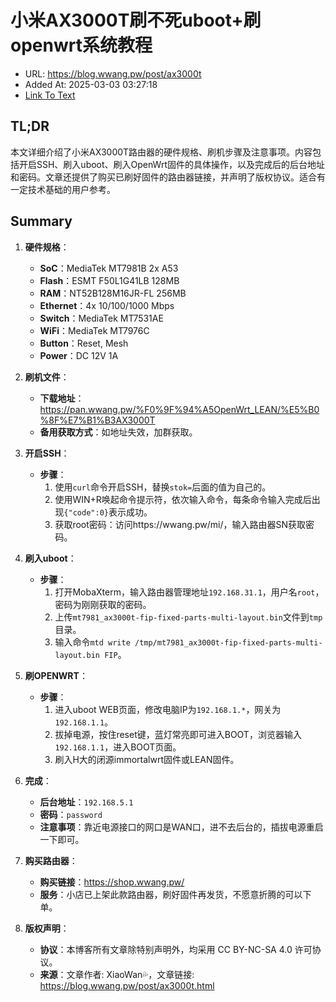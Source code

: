 # 小米AX3000T刷不死uboot+刷openwrt系统教程
- URL: https://blog.wwang.pw/post/ax3000t
- Added At: 2025-03-03 03:27:18
- [Link To Text](2025-03-03-小米ax3000t刷不死uboot+刷openwrt系统教程_raw.md)

## TL;DR
本文详细介绍了小米AX3000T路由器的硬件规格、刷机步骤及注意事项。内容包括开启SSH、刷入uboot、刷入OpenWrt固件的具体操作，以及完成后的后台地址和密码。文章还提供了购买已刷好固件的路由器链接，并声明了版权协议。适合有一定技术基础的用户参考。

## Summary
1. **硬件规格**：
   - **SoC**：MediaTek MT7981B 2x A53
   - **Flash**：ESMT F50L1G41LB 128MB
   - **RAM**：NT52B128M16JR-FL 256MB
   - **Ethernet**：4x 10/100/1000 Mbps
   - **Switch**：MediaTek MT7531AE
   - **WiFi**：MediaTek MT7976C
   - **Button**：Reset, Mesh
   - **Power**：DC 12V 1A

2. **刷机文件**：
   - **下载地址**：https://pan.wwang.pw/%F0%9F%94%A5OpenWrt_LEAN/%E5%B0%8F%E7%B1%B3AX3000T
   - **备用获取方式**：如地址失效，加群获取。

3. **开启SSH**：
   - **步骤**：
     1. 使用`curl`命令开启SSH，替换`stok=`后面的值为自己的。
     2. 使用WIN+R唤起命令提示符，依次输入命令，每条命令输入完成后出现`{"code":0}`表示成功。
     3. 获取root密码：访问https://wwang.pw/mi/，输入路由器SN获取密码。

4. **刷入uboot**：
   - **步骤**：
     1. 打开MobaXterm，输入路由器管理地址`192.168.31.1`，用户名`root`，密码为刚刚获取的密码。
     2. 上传`mt7981_ax3000t-fip-fixed-parts-multi-layout.bin`文件到`tmp`目录。
     3. 输入命令`mtd write /tmp/mt7981_ax3000t-fip-fixed-parts-multi-layout.bin FIP`。

5. **刷OPENWRT**：
   - **步骤**：
     1. 进入uboot WEB页面，修改电脑IP为`192.168.1.*`，网关为`192.168.1.1`。
     2. 拔掉电源，按住reset键，蓝灯常亮即可进入BOOT，浏览器输入`192.168.1.1`，进入BOOT页面。
     3. 刷入H大的闭源immortalwrt固件或LEAN固件。

6. **完成**：
   - **后台地址**：`192.168.5.1`
   - **密码**：`password`
   - **注意事项**：靠近电源接口的网口是WAN口，进不去后台的，插拔电源重启一下即可。

7. **购买路由器**：
   - **购买链接**：https://shop.wwang.pw/
   - **服务**：小店已上架此款路由器，刷好固件再发货，不愿意折腾的可以下单。

8. **版权声明**：
   - **协议**：本博客所有文章除特别声明外，均采用 CC BY-NC-SA 4.0 许可协议。
   - **来源**：文章作者: XiaoWan💦，文章链接: https://blog.wwang.pw/post/ax3000t.html
